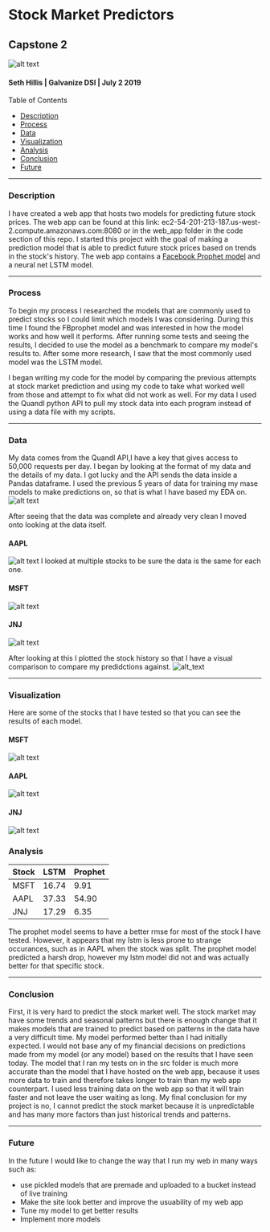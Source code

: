 # Stock Market Predictors
## Capstone 2

![alt text](https://github.com/shillis17/Stock_Market_Predictors/blob/master/img/head.png)
 #### Seth Hillis | Galvanize DSI | July 2 2019
 
 Table of Contents
<!--ts-->
 * [Description](#description)
 * [Process](#process)
 * [Data](#data)
 * [Visualization](#visualization)
 * [Analysis](#analysis)
 * [Conclusion](#conclusion)
 * [Future](#future)
<!--te-->
****

### Description
I have created a web app that hosts two models for predicting future stock prices. The web app can be found at this link: ec2-54-201-213-187.us-west-2.compute.amazonaws.com:8080 or in the web_app folder in the code section of this repo. I started this project with the goal of making a prediction model that is able to predict future stock prices based on trends in the stock's history. The web app contains a [Facebook Prophet model](https://facebook.github.io/prophet/) and a neural net LSTM model.
****
### Process

To begin my process I researched the models that are commonly used to predict stocks so I could limit which models I was considering. During this time I found the FBprophet model and was interested in how the model works and how well it performs. After running some tests and seeing the results, I decided to use the model as a benchmark to compare my model's results to. After some more research, I saw that the most commonly used model was the LSTM model.

I began writing my code for the model by comparing the previous attempts at stock market prediction and using my code to take what worked well from those and attempt to fix what did not work as well. For my data I used the Quandl python API to pull my stock data into each program instead of using a data file with my scripts.
***
### Data

My data comes from the Quandl API,I have a key that gives access to 50,000 requests per day. I began by looking at the format of my data and the details of my data. I got lucky and the API sends the data inside a Pandas dataframe. I used the previous 5 years of data for training my mase models to make predictions on, so that is what I have based my EDA on.
![alt text](https://github.com/shillis17/Stock_Market_Predictors/blob/master/img/dfinfo.png)

After seeing that the data was complete and already very clean I moved onto looking at the data itself.
#### AAPL
![alt text](https://github.com/shillis17/Stock_Market_Predictors/blob/master/img/aapldata.png)
I looked at multiple stocks to be sure the data is the same for each one.
#### MSFT
![alt text](https://github.com/shillis17/Stock_Market_Predictors/blob/master/img/msftdata.png)
#### JNJ
![alt text](https://github.com/shillis17/Stock_Market_Predictors/blob/master/img/jnjdata.png)

After looking at this I plotted the stock history so that I have a visual comparison to compare my predidctions against.
![alt_text](https://github.com/shillis17/Stock_Market_Predictors/blob/master/img/histeda.png)
***
### Visualization
Here are some of the stocks that I have tested so that you can see the results of each model.
#### MSFT
![alt text](https://github.com/shillis17/Stock_Market_Predictors/blob/master/img/msft.png)
#### AAPL
![alt text](https://github.com/shillis17/Stock_Market_Predictors/blob/master/img/aapl.png)
#### JNJ
![alt text](https://github.com/shillis17/Stock_Market_Predictors/blob/master/img/jnj.png)
### Analysis
|Stock|LSTM|Prophet|
|-----|----|-------|
|MSFT|16.74|9.91|
|AAPL|37.33|54.90|
|JNJ|17.29|6.35|

The prophet model seems to have a better rmse for most of the stock I have tested. However, it appears that my lstm is less prone to strange occurances, such as in AAPL when the stock was split. The prophet model predicted a harsh drop, however my lstm model did not and was actually better for that specific stock.
***
### Conclusion
First, it is very hard to predict the stock market well. The stock market may have some trends and seasonal patterns but there is enough change that it makes models that are trained to predict based on patterns in the data have a very difficult time. My model performed better than I had initially expected.
I would not base any of my financial decisions on predictions made from my model (or any model) based on the results that I have seen today. 
The model that I ran my tests on in the src folder is much more accurate than the model that I have hosted on the web app, because it uses more data to train and therefore takes longer to train than my web app counterpart. I used less training data on the web app so that it will train faster and not leave the user waiting as long.
My final conclusion for my project is no, I cannot predict the stock market because it is unpredictable and has many more factors than just historical trends and patterns.
***
### Future
In the future I would like to change the way that I run my web in many ways such as:
* use pickled models that are premade and uploaded to a bucket instead of live training 
* Make the site look better and improve the usuability of my web app
* Tune my model to get better results
* Implement more models
